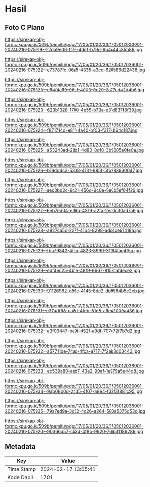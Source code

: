 # Hasil

## Foto C Plano

https://sirekap-obj-formc.kpu.go.id/509b/pemilu/pdpr/17/05/01/20/36/1705012036001-20240216-075919--27da9e06-ff76-4def-b79d-9b4c44c35b86.jpg

https://sirekap-obj-formc.kpu.go.id/509b/pemilu/pdpr/17/05/01/20/36/1705012036001-20240216-075922--e73787fc-06a5-4335-a3cd-620586d22438.jpg

https://sirekap-obj-formc.kpu.go.id/509b/pemilu/pdpr/17/05/01/20/36/1705012036001-20240216-075923--e54f4a59-96c1-4003-9c29-2a77cd42d4b6.jpg

https://sirekap-obj-formc.kpu.go.id/509b/pemilu/pdpr/17/05/01/20/36/1705012036001-20240216-075923--623b1328-1700-4e55-b73a-e31d837f8f39.jpg

https://sirekap-obj-formc.kpu.go.id/509b/pemilu/pdpr/17/05/01/20/36/1705012036001-20240216-075924--f871714d-e81f-4a40-bf03-f3174b64c187.jpg

https://sirekap-obj-formc.kpu.go.id/509b/pemilu/pdpr/17/05/01/20/36/1705012036001-20240216-075925--a53243ad-28d1-4d80-8df8-3b9685e0fe0a.jpg

https://sirekap-obj-formc.kpu.go.id/509b/pemilu/pdpr/17/05/01/20/36/1705012036001-20240216-075926--b19dd4c3-5308-4131-985f-5fb283930047.jpg

https://sirekap-obj-formc.kpu.go.id/509b/pemilu/pdpr/17/05/01/20/36/1705012036001-20240216-075927--aec3bd2c-9c21-456d-9c0e-5e0b5ef84f29.jpg

https://sirekap-obj-formc.kpu.go.id/509b/pemilu/pdpr/17/05/01/20/36/1705012036001-20240216-075927--6eb7ed04-e36b-4319-a2fa-2ec0c30ad7a9.jpg

https://sirekap-obj-formc.kpu.go.id/509b/pemilu/pdpr/17/05/01/20/36/1705012036001-20240216-075928--a827ca5c-227f-41b4-8298-adc4ce91418a.jpg

https://sirekap-obj-formc.kpu.go.id/509b/pemilu/pdpr/17/05/01/20/36/1705012036001-20240216-075929--fba79842-4fea-4823-8990-31f64fae4f5a.jpg

https://sirekap-obj-formc.kpu.go.id/509b/pemilu/pdpr/17/05/01/20/36/1705012036001-20240216-075929--edf4ec25-4b1e-48f9-8667-81531af4ece2.jpg

https://sirekap-obj-formc.kpu.go.id/509b/pemilu/pdpr/17/05/01/20/36/1705012036001-20240216-075930--91126962-d59c-4145-8dc2-db9564b5c2eb.jpg

https://sirekap-obj-formc.kpu.go.id/509b/pemilu/pdpr/17/05/01/20/36/1705012036001-20240216-075931--e37adf68-ca8d-4feb-81e8-a5e42009a436.jpg

https://sirekap-obj-formc.kpu.go.id/509b/pemilu/pdpr/17/05/01/20/36/1705012036001-20240216-075932--a3f03447-be9f-452f-a9df-707472f7b7d2.jpg

https://sirekap-obj-formc.kpu.go.id/509b/pemilu/pdpr/17/05/01/20/36/1705012036001-20240216-075932--a57711de-74ac-4fca-a717-7f2ab3d03443.jpg

https://sirekap-obj-formc.kpu.go.id/509b/pemilu/pdpr/17/05/01/20/36/1705012036001-20240216-075933--ec539a80-aeb7-43e2-90af-1e979a5e44d8.jpg

https://sirekap-obj-formc.kpu.go.id/509b/pemilu/pdpr/17/05/01/20/36/1705012036001-20240216-075934--9ab08b0d-2435-4f07-a8e4-f33f3f881c95.jpg

https://sirekap-obj-formc.kpu.go.id/509b/pemilu/pdpr/17/05/01/20/36/1705012036001-20240216-075935--79a7ed9a-3c52-4c26-a264-580a5375d53d.jpg

https://sirekap-obj-formc.kpu.go.id/509b/pemilu/pdpr/17/05/01/20/36/1705012036001-20240216-075920--90366a57-c53d-4f8b-9920-7665f1189289.jpg


## Metadata

| Key        | Value               |
| ---------- | ------------------- |
| Time Stamp | 2024-02-17 13:05:41 |
| Kode Dapil | 1701                |



